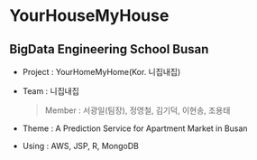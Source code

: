 # YourHouseMyHouse

## BigData Engineering School Busan

 - Project : YourHomeMyHome(Kor. 니집내집)

 - Team : 니집내집
   > Member : 서광일(팀장), 정영철, 김기덕, 이현송, 조용태

 - Theme : A Prediction Service for Apartment Market in Busan

 - Using : AWS, JSP, R, MongoDB
